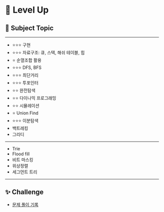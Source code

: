 # 🚀 Level Up


## 📝 Subject Topic
---
- ⭐⭐⭐ 구현
- ⭐⭐⭐ 자료구조: 큐, 스택, 해쉬 테이블, 힙
- ⭐ 순열조합 활용
- ⭐⭐⭐ DFS, BFS
- ⭐⭐⭐ 최단거리
- ⭐⭐⭐ 투포인터
- ⭐⭐ 완전탐색
- ⭐⭐ 다이나믹 프로그래밍
- ⭐⭐ 시뮬레이션
- ⭐ Union Find
- ⭐⭐⭐ 이분탐색
- 백트레킹
- 그리디
---
- Trie
- Flood fill
- 비트 마스킹
- 위상정렬
- 세그먼트 트리
---

## ✨ Challenge
- [문제 풀이 기록](https://sunzero.notion.site/23e3b07a66cd47f4a48b0c3307d4f778?v=b4e54fdaca0641adbec60108be84f964)
